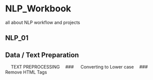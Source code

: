 # NLP_Workbook
all about NLP workflow and projects


## NLP_01
  ## Data / Text Preparation 
   &emsp; TEXT PREPROCESSING
   &emsp;###  &emsp; Converting to Lower case
   &emsp;###  &emsp; Remove HTML Tags
 

